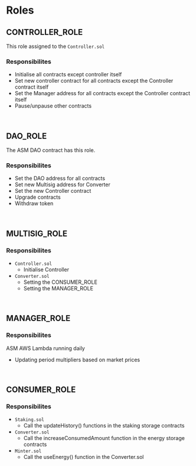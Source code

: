 # Roles

## CONTROLLER_ROLE

This role assigned to the `Controller.sol`

### Responsibilites

- Initialise all contracts except controller itself
- Set new controller contract for all contracts except the Controller contract itself
- Set the Manager address for all contracts except the Controller contract itself
- Pause/unpause other contracts

<br>

## DAO_ROLE

The ASM DAO contract has this role.

### Responsibilites

- Set the DAO address for all contracts
- Set new Multisig address for Converter
- Set the new Controller contract
- Upgrade contracts
- Withdraw token

<br>

## MULTISIG_ROLE

### Responsibilites

- `Controller.sol`
  - Initialise Controller
- `Converter.sol`
  - Setting the CONSUMER_ROLE
  - Setting the MANAGER_ROLE

<br>

## MANAGER_ROLE

### Responsibilites

ASM AWS Lambda running daily

- Updating period multipliers based on market prices

<br>

## CONSUMER_ROLE

### Responsibilites

- `Staking.sol`
  - Call the updateHistory() functions in the staking storage contracts
- `Converter.sol`
  - Call the increaseConsumedAmount function in the energy storage contracts
- `Minter.sol`
  - Call the useEnergy() function in the Converter.sol
